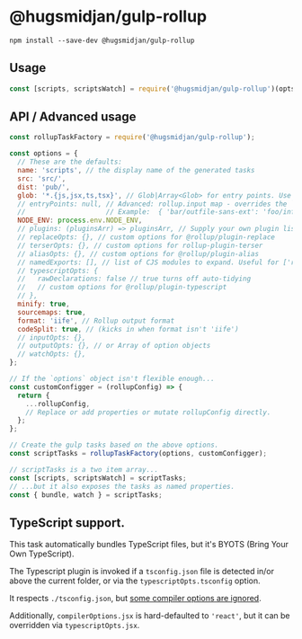 # @hugsmidjan/gulp-rollup

```
npm install --save-dev @hugsmidjan/gulp-rollup
```

## Usage

```js
const [scripts, scriptsWatch] = require('@hugsmidjan/gulp-rollup')(opts);
```

## API / Advanced usage

```js
const rollupTaskFactory = require('@hugsmidjan/gulp-rollup');

const options = {
  // These are the defaults:
  name: 'scripts', // the display name of the generated tasks
  src: 'src/',
  dist: 'pub/',
  glob: '*.{js,jsx,ts,tsx}', // Glob|Array<Glob> for entry points. Use '!' prefix to ignore
  // entryPoints: null, // Advanced: rollup.input map - overrides the `glob` option
  //                    // Example:  { 'bar/outfile-sans-ext': 'foo/infile.ts' }
  NODE_ENV: process.env.NODE_ENV,
  // plugins: (pluginsArr) => pluginsArr, // Supply your own plugin list
  // replaceOpts: {}, // custom options for @rollup/plugin-replace
  // terserOpts: {}, // custom options for rollup-plugin-terser
  // aliasOpts: {}, // custom options for @rollup/plugin-alias
  // namedExports: [], // list of CJS modules to expand. Useful for ['react', 'react-dom']
  // typescriptOpts: {
  //   rawDeclarations: false // true turns off auto-tidying
  //   // custom options for @rollup/plugin-typescript
  // },
  minify: true,
  sourcemaps: true,
  format: 'iife', // Rollup output format
  codeSplit: true, // (kicks in when format isn't 'iife')
  // inputOpts: {},
  // outputOpts: {}, // or Array of option objects
  // watchOpts: {},
};

// If the `options` object isn't flexible enough...
const customConfigger = (rollupConfig) => {
  return {
    ...rollupConfig,
    // Replace or add properties or mutate rollupConfig directly.
  };
};

// Create the gulp tasks based on the above options.
const scriptTasks = rollupTaskFactory(options, customConfigger);

// scriptTasks is a two item array...
const [scripts, scriptsWatch] = scriptTasks;
// ...but it also exposes the tasks as named properties.
const { bundle, watch } = scriptTasks;
```

## TypeScript support.

This task automatically bundles TypeScript files, but it's BYOTS (Bring Your
Own TypeScript).

The Typescript plugin is invoked if a `tsconfig.json` file is detected in/or
above the current folder, or via the `typescriptOpts.tsconfig` option.

It respects `./tsconfig.json`, but
[some compiler options are ignored](https://github.com/rollup/plugins/tree/master/packages/typescript#ignored-options).

Additionally, `compilerOptions.jsx` is hard-defaulted to `'react'`, but it can
be overridden via `typescriptOpts.jsx`.
